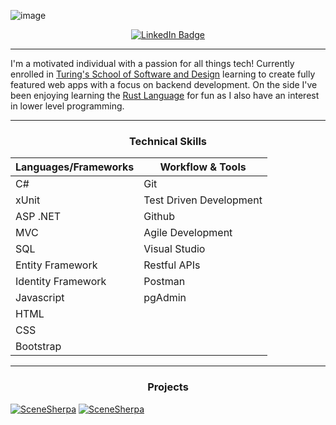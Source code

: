 ![image](https://github.com/jeremy-kimball/jeremy-kimball/assets/130601077/3c58cc81-a0a7-469a-8204-02903a570823)
<div id="badges" align="center">
  <a href="https://www.linkedin.com/in/jeremyckimball/">
    <img src="https://img.shields.io/badge/LinkedIn-blue?style=for-the-badge&logo=linkedin&logoColor=white" alt="LinkedIn Badge"/>
  </a>
</div>
<div id="counters" align="center">
 <img src="https://komarev.com/ghpvc/?username=jeremy-kimball&style=flat-square&color=blue" alt=""/>
</div>

<hr>
I'm a motivated individual with a passion for all things tech! Currently enrolled in <a href="https://turing.edu/">Turing's School of Software and Design</a> learning to create fully featured web apps with a focus on backend development. On the side I've been enjoying learning the <a href="https://www.rust-lang.org/">Rust Language</a> for fun as I also have an interest in lower level programming.
<hr>
<h3 align="center">Technical Skills</h3>
<div id="skills" align="center">
 <table>
<thead>
  <tr>
    <th>Languages/Frameworks</th>
    <th>Workflow &amp; Tools</th>
  </tr>
</thead>
<tbody>
  <tr>
    <td>C#</td>
    <td>Git</td>
  </tr>
  <tr>
    <td>xUnit</td>
    <td>Test Driven Development</td>
  </tr>
  <tr>
    <td>ASP .NET</td>
    <td>Github</td>
  </tr>
  <tr>
    <td>MVC</td>
    <td>Agile Development</td>
  </tr>
  <tr>
    <td>SQL</td>
    <td>Visual Studio</td>
  </tr>
  <tr>
    <td>Entity Framework</td>
    <td>Restful APIs</td>
  </tr>
  <tr>
    <td>Identity Framework</td>
    <td>Postman</td>
  </tr>
  <tr>
    <td>Javascript</td>
    <td>pgAdmin</td>
  </tr>
  <tr>
    <td>HTML</td>
    <td></td>
  </tr>
  <tr>
    <td>CSS</td>
    <td></td>
  </tr>
  <tr>
    <td>Bootstrap</td>
    <td></td>
  </tr>
</tbody>
</table>
</div>
<hr>
<h3 align="center">Projects</h1>

[![SceneSherpa](https://github-readme-stats.vercel.app/api/pin/?username=jcepriano&repo=SceneSherpa)](https://github.com/jcepriano/SceneSherpa)
[![SceneSherpa](https://github-readme-stats.vercel.app/api/pin/?username=jeremy-kimball&repo=DeveloperDashboard)](https://github.com/jeremy-kimball/DeveloperDashboard)
<!--
**jeremy-kimball/jeremy-kimball** is a ✨ _special_ ✨ repository because its `README.md` (this file) appears on your GitHub profile.

Here are some ideas to get you started:

- 🔭 I’m currently working on ...
- 🌱 I’m currently learning ...
- 👯 I’m looking to collaborate on ...
- 🤔 I’m looking for help with ...
- 💬 Ask me about ...
- 📫 How to reach me: ...
- 😄 Pronouns: ...
- ⚡ Fun fact: ...
-->
